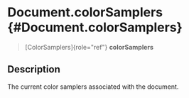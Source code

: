 Document.colorSamplers {#Document.colorSamplers}
======================

> [ColorSamplers]{role="ref"} **colorSamplers**

Description
-----------

The current color samplers associated with the document.
